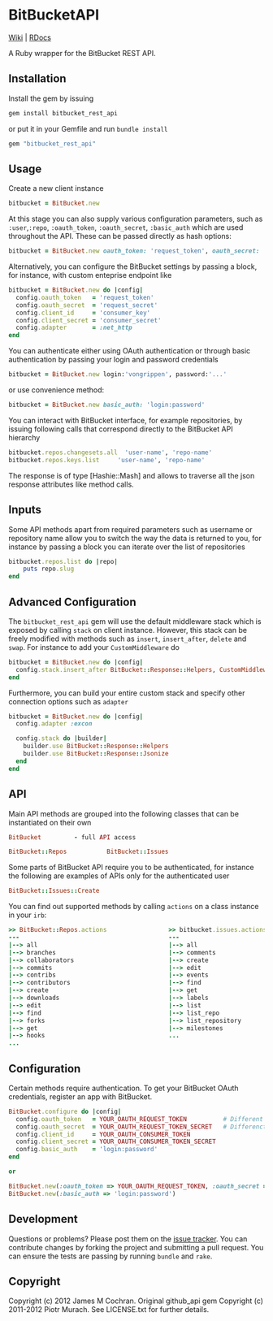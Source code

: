 # BitBucketAPI

[Wiki](https://github.com/vongrippen/bitbucket/wiki) | [RDocs](http://rubydoc.info/github/vongrippen/bitbucket/master/frames)

A Ruby wrapper for the BitBucket REST API.

## Installation

Install the gem by issuing

```ruby
gem install bitbucket_rest_api
```

or put it in your Gemfile and run `bundle install`

```ruby
gem "bitbucket_rest_api"
```

## Usage

Create a new client instance

```ruby
bitbucket = BitBucket.new
```

At this stage you can also supply various configuration parameters, such as `:user`,`:repo`, `:oauth_token`, `:oauth_secret`, `:basic_auth` which are used throughout the API. These can be passed directly as hash options:

```ruby
bitbucket = BitBucket.new oauth_token: 'request_token', oauth_secret: 'request_secret'
```

Alternatively, you can configure the BitBucket settings by passing a block, for instance, with custom enteprise endpoint like

```ruby
bitbucket = BitBucket.new do |config|
  config.oauth_token   = 'request_token'
  config.oauth_secret  = 'request_secret'
  config.client_id     = 'consumer_key'
  config.client_secret = 'consumer_secret'
  config.adapter       = :net_http
end
```

You can authenticate either using OAuth authentication or through basic authentication by passing your login and password credentials

```ruby
bitbucket = BitBucket.new login:'vongrippen', password:'...'
```

or use convenience method:

```ruby
bitbucket = BitBucket.new basic_auth: 'login:password'
```

You can interact with BitBucket interface, for example repositories, by issuing following calls that correspond directly to the BitBucket API hierarchy

```ruby
bitbucket.repos.changesets.all  'user-name', 'repo-name'
bitbucket.repos.keys.list     'user-name', 'repo-name'
```

The response is of type [Hashie::Mash] and allows to traverse all the json response attributes like method calls.

## Inputs

Some API methods apart from required parameters such as username or repository name
allow you to switch the way the data is returned to you, for instance by passing
a block you can iterate over the list of repositories

```ruby
bitbucket.repos.list do |repo|
    puts repo.slug
end
```

## Advanced Configuration

The `bitbucket_rest_api` gem will use the default middleware stack which is exposed by calling `stack` on client instance. However, this stack can be freely modified with methods such as `insert`, `insert_after`, `delete` and `swap`. For instance to add your `CustomMiddleware` do

```ruby
bitbucket = BitBucket.new do |config|
  config.stack.insert_after BitBucket::Response::Helpers, CustomMiddleware
end
```

Furthermore, you can build your entire custom stack and specify other connection options such as `adapter`

```ruby
bitbucket = BitBucket.new do |config|
  config.adapter :excon

  config.stack do |builder|
    builder.use BitBucket::Response::Helpers
    builder.use BitBucket::Response::Jsonize
  end
end
```

## API

Main API methods are grouped into the following classes that can be instantiated on their own

```ruby
BitBucket         - full API access

BitBucket::Repos           BitBucket::Issues
```

Some parts of BitBucket API require you to be authenticated, for instance the following are examples of APIs only for the authenticated user

```ruby
BitBucket::Issues::Create
```

You can find out supported methods by calling `actions` on a class instance in your `irb`:

```ruby
>> BitBucket::Repos.actions                 >> bitbucket.issues.actions
---                                         ---
|--> all                                    |--> all
|--> branches                               |--> comments
|--> collaborators                          |--> create
|--> commits                                |--> edit
|--> contribs                               |--> events
|--> contributors                           |--> find
|--> create                                 |--> get
|--> downloads                              |--> labels
|--> edit                                   |--> list
|--> find                                   |--> list_repo
|--> forks                                  |--> list_repository
|--> get                                    |--> milestones
|--> hooks                                  ...
...
```

## Configuration

Certain methods require authentication. To get your BitBucket OAuth credentials,
register an app with BitBucket.

```ruby
BitBucket.configure do |config|
  config.oauth_token   = YOUR_OAUTH_REQUEST_TOKEN          # Different for each user
  config.oauth_secret  = YOUR_OAUTH_REQUEST_TOKEN_SECRET   # Differenct for each user
  config.client_id     = YOUR_OAUTH_CONSUMER_TOKEN
  config.client_secret = YOUR_OAUTH_CONSUMER_TOKEN_SECRET
  config.basic_auth    = 'login:password'
end

or

BitBucket.new(:oauth_token => YOUR_OAUTH_REQUEST_TOKEN, :oauth_secret => YOUR_OAUTH_REQUEST_TOKEN_SECRET)
BitBucket.new(:basic_auth => 'login:password')
```

## Development

Questions or problems? Please post them on the [issue tracker](https://bitbucket.com/vongrippen/bitbucket/issues). You can contribute changes by forking the project and submitting a pull request. You can ensure the tests are passing by running `bundle` and `rake`.

## Copyright

Copyright (c) 2012 James M Cochran.
Original github_api gem Copyright (c) 2011-2012 Piotr Murach. See LICENSE.txt for further details.
